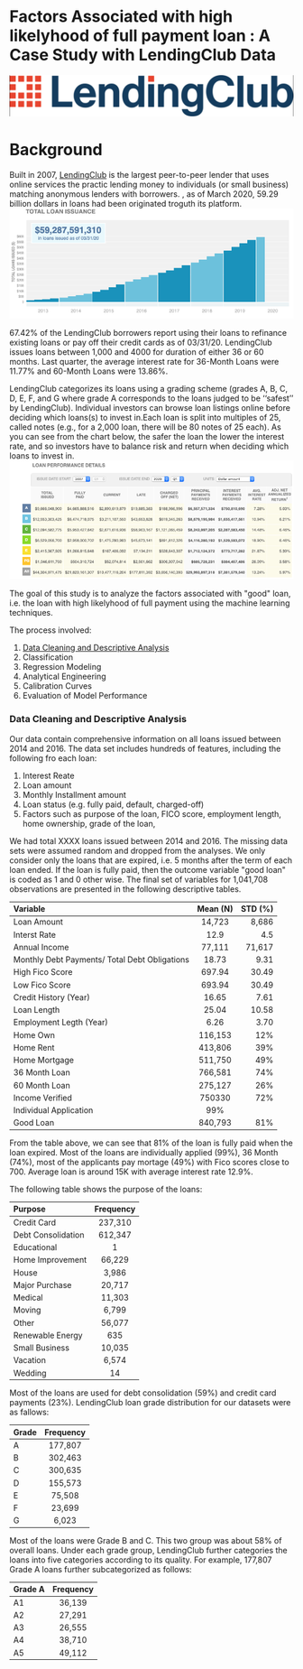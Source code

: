 # Factors Associated with high likelyhood of full payment loan  : A Case Study with LendingClub Data

![deep-learning.jpg](Images/lendingclub.png)

# Background

Built in 2007, [LendingClub](https://www.lendingclub.com) is the largest peer-to-peer lender that uses online services the practic lending money to individuals (or small business) matching anonymous lenders with borrowers. , as of March 2020, 59.29 billion dollars in loans had been originated troguth its platform. 
![loanissuance.png](Images/loanisssuance.png)

67.42% of the LendingClub borrowers report using their loans to refinance existing loans or pay off their credit cards as of 03/31/20. LendingClub issues loans between  1,000 and  4000 for duration of either 36 or 60 months. Last quarter, the average interest rate for 36-Month Loans were 11.77% and 60-Month Loans were 13.86%.

LendingClub categorizes its loans using a grading scheme (grades A, B, C, D, E, F, and G where grade A corresponds to the loans judged to be ‘‘safest’’ by LendingClub). Individual investors can browse loan listings online before deciding which loans(s) to invest in.Each loan is split into multiples of 25, called notes (e.g., for a 2,000 loan, there will be 80 notes of 25 each). As you can see from the chart below, the safer the loan the lower the interest rate, and so investors have to balance risk and return when deciding which loans to invest in.
![loanperformance.png](Images/loanperformance.png)

The goal of this study is to analyze the factors associated with "good" loan, i.e. the loan with high likelyhood of full payment using the machine learning techniques. 

The process involved:

1. [Data Cleaning and Descriptive Analysis](#Data-Cleaning) 
2. Classification 
3. Regression Modeling
4. Analytical Engineering
5. Calibration Curves
6. Evaluation of Model Performance


### Data Cleaning and Descriptive Analysis

Our data contain comprehensive information on all loans issued between 2014 and 2016. The data set includes hundreds of features, including the following fro each loan:

1. Interest Reate
2. Loan amount
3. Monthly Installment amount
4. Loan status (e.g. fully paid, default, charged-off)
5. Factors such as purpose of the loan, FICO score, employment length, home ownership, grade of the loan, 

We had total XXXX loans issued between 2014 and 2016. The missing data sets were assumed random and dropped from the analyses. We only consider only the loans that are expired, i.e. 5 months after the term of each loan ended. If the loan is fully paid, then the outcome variable "good loan" is coded as 1 and 0 other wise.  The final set of variables for 1,041,708 observations  are presented in the following descriptive tables.

| Variable      |  Mean (N)  | STD (%)    |
| :------------- | :----------: | -----------: |
|  Loan Amount |14,723   | 8,686    |
| Interst Rate   | 12.9| 4.5  |
|Annual Income| 77,111|71,617|
|Monthly Debt Payments/ Total Debt Obligations|18.73|9.31|
|High Fico Score|697.94|30.49|
|Low Fico Score|693.94|30.49|
|Credit History (Year)|16.65|7.61|
|Loan Length|25.04|10.58|
|Employment Legth (Year) |6.26|3.70|
|Home Own|116,153| 12%|
|Home Rent|413,806|39%
|Home Mortgage|511,750|49%|
|36 Month Loan|766,581| 74%|
|60 Month Loan|275,127| 26%|
|Income Verified|750330|72%|
|Individual Application|99%|
|Good Loan| 840,793|81%|

From the table above, we can see that 81% of the loan is fully paid when the loan expired.  Most of the loans are individually applied (99%), 36 Month (74%), most of the applicants pay mortage (49%) with Fico scores close to 700. Average loan is around 15K with average interest rate 12.9%. 

The following table shows the purpose of the loans:

| Purpose     |  Frequency | 
| :------------- | :----------: | 
      Credit Card |    237,310|
Debt Consolidation |    612,347
       Educational |          1
  Home Improvement |     66,229
             House |      3,986
    Major Purchase |     20,717
           Medical |     11,303
            Moving |      6,799
             Other |     56,077
  Renewable Energy |        635
   Small Business |     10,035
          Vacation |      6,574
           Wedding |         14
           
Most of the loans are used for debt consolidation (59%) and credit card payments (23%). LendingClub loan grade distribution for our datasets were as fallows:

| Grade     | Frequency  | 
| :------------- | :----------: | 
      A |    177,807
        B |    302,463
        C |    300,635
        D |    155,573
        E |     75,508
        F |     23,699
        G |      6,023
        
Most of the loans were Grade B and C. This two group was about 58% of overall loans. Under each grade group, LendingClub further categories the loans into five categories according to its quality. For example, 177,807 Grade A loans further subcategorized as follows:


| Grade A    | Frequency  | 
| :------------- | :----------: | 
            A1 |     36,139
       A2 |     27,291
       A3 |     26,555
       A4 |     38,710
       A5 |     49,112




